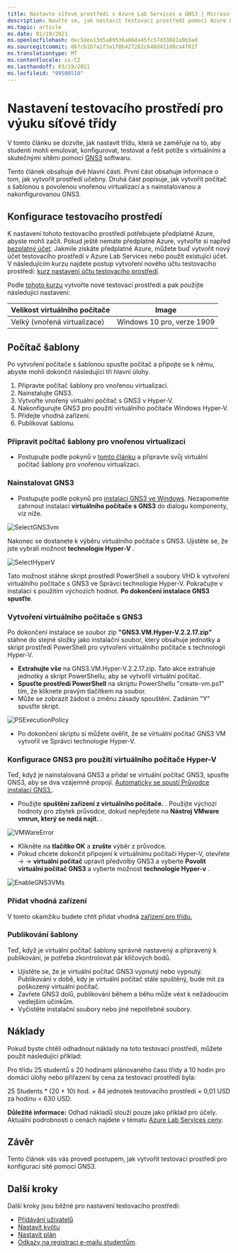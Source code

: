 ```yaml
---
title: Nastavte síťové prostředí s Azure Lab Services a GNS3 | Microsoft Docs
description: Naučte se, jak nastavit testovací prostředí pomocí Azure Lab Services pro učení sítě pomocí GNS3.
ms.topic: article
ms.date: 01/19/2021
ms.openlocfilehash: dec5dea13d5a89536a06da45fc57d33881a9b3ad
ms.sourcegitcommit: 867cb1b7a1f3a1f0b427282c648d411d0ca4f81f
ms.translationtype: MT
ms.contentlocale: cs-CZ
ms.lasthandoff: 03/19/2021
ms.locfileid: "99500510"
---
```

# <a name="set-up-a-lab-to-teach-a-networking-class"></a>Nastavení testovacího prostředí pro výuku síťové třídy 
V tomto článku se dozvíte, jak nastavit třídu, která se zaměřuje na to, aby studenti mohli emulovat, konfigurovat, testovat a řešit potíže s virtuálními a skutečnými sítěmi pomocí [GNS3](https://www.gns3.com/) softwaru. 

Tento článek obsahuje dvě hlavní části. První část obsahuje informace o tom, jak vytvořit prostředí učebny. Druhá část popisuje, jak vytvořit počítač s šablonou s povolenou vnořenou virtualizací a s nainstalovanou a nakonfigurovanou GNS3.

## <a name="lab-configuration"></a>Konfigurace testovacího prostředí
K nastavení tohoto testovacího prostředí potřebujete předplatné Azure, abyste mohli začít. Pokud ještě nemáte předplatné Azure, vytvořte si napřed [bezplatný účet](https://azure.microsoft.com/free/). Jakmile získáte předplatné Azure, můžete buď vytvořit nový účet testovacího prostředí v Azure Lab Services nebo použít existující účet. V následujícím kurzu najdete postup vytvoření nového účtu testovacího prostředí: [kurz nastavení účtu testovacího prostředí](tutorial-setup-lab-account.md).

Podle [tohoto kurzu](tutorial-setup-classroom-lab.md) vytvořte nové testovací prostředí a pak použijte následující nastavení:

| Velikost virtuálního počítače | Image |
| -------------------- | ----- | 
| Velký (vnořená virtualizace) | Windows 10 pro, verze 1909 |

## <a name="template-machine"></a>Počítač šablony 

Po vytvoření počítače s šablonou spusťte počítač a připojte se k němu, abyste mohli dokončit následující tři hlavní úlohy. 
 
1. Připravte počítač šablony pro vnořenou virtualizaci.
2. Nainstalujte GNS3.
3. Vytvořte vnořený virtuální počítač s GNS3 v Hyper-V.
4. Nakonfigurujte GNS3 pro použití virtuálního počítače Windows Hyper-V.
5. Přidejte vhodná zařízení.
6. Publikovat šablonu.


### <a name="prepare-template-machine-for-nested-virtualization"></a>Připravit počítač šablony pro vnořenou virtualizaci
- Postupujte podle pokynů v [tomto článku](how-to-enable-nested-virtualization-template-vm.md) a připravte svůj virtuální počítač šablony pro vnořenou virtualizaci. 

### <a name="install-gns3"></a>Nainstalovat GNS3
- Postupujte podle pokynů pro [instalaci GNS3 ve Windows](https://docs.gns3.com/docs/getting-started/installation/windows).  Nezapomeňte zahrnout instalaci **virtuálního počítače s GNS3** do dialogu komponenty, viz níže.

![SelectGNS3vm](./media/class-type-networking-gns3/gns3-select-vm.png)

Nakonec se dostanete k výběru virtuálního počítače s GNS3. Ujistěte se, že jste vybrali možnost **technologie Hyper-V** .

![SelectHyperV](./media/class-type-networking-gns3/gns3-vm-hyper-v.png)

  Tato možnost stáhne skript prostředí PowerShell a soubory VHD k vytvoření virtuálního počítače s GNS3 ve Správci technologie Hyper-V. Pokračujte v instalaci s použitím výchozích hodnot. **Po dokončení instalace GNS3 spusťte**.

### <a name="create-gns3-vm"></a>Vytvoření virtuálního počítače s GNS3
Po dokončení instalace se soubor zip **"GNS3.VM.Hyper-V.2.2.17.zip"** stáhne do stejné složky jako instalační soubor, který obsahuje jednotky a skript prostředí PowerShell pro vytvoření virtuálního počítače s technologií Hyper-V.
- **Extrahujte vše** na GNS3.VM.Hyper-V.2.2.17.zip.  Tato akce extrahuje jednotky a skript PowerShellu, aby se vytvořil virtuální počítač.
- **Spusťte prostředí PowerShell** na skriptu PowerShellu "create-vm.ps1" tím, že kliknete pravým tlačítkem na soubor.
- Může se zobrazit žádost o změnu zásady spouštění. Zadáním "Y" spusťte skript.

![PSExecutionPolicy](./media/class-type-networking-gns3/powershell-execution-policy-change.png)

- Po dokončení skriptu si můžete ověřit, že se virtuální počítač GNS3 VM vytvořil ve Správci technologie Hyper-V.

### <a name="configure-gns3-to-use-hyper-v-vm"></a>Konfigurace GNS3 pro použití virtuálního počítače Hyper-V
Teď, když je nainstalovaná GNS3 a přidal se virtuální počítač GNS3, spusťte GNS3, aby se dva vzájemně propojí.  [Automaticky se spustí Průvodce instalací GNS3.](https://docs.gns3.com/docs/getting-started/setup-wizard-gns3-vm#local-gns3-vm-setup-wizard).  
- Použijte **spuštění zařízení z virtuálního počítače.** .  Použijte výchozí hodnoty pro zbytek průvodce, dokud nepřejdete na **Nástroj VMware vmrun, který se nedá najít.** .

![VMWareError](./media/class-type-networking-gns3/gns3-vmware-vmrun-tool-not-found.png)

- Klikněte na **tlačítko OK** a **zrušte** výběr z průvodce.
- Pokud chcete dokončit připojení k virtuálnímu počítači Hyper-V, otevřete   ->    ->  **virtuální počítač** upravit předvolby GNS3 a vyberte **Povolit virtuální počítač GNS3** a vyberte možnost **technologie Hyper-v** .
 
![EnableGNS3VMs](./media/class-type-networking-gns3/gns3-preference-vm.png)

### <a name="add-appropriate-appliances"></a>Přidat vhodná zařízení

V tomto okamžiku budete chtít přidat vhodná [zařízení pro třídu.](https://docs.gns3.com/docs/using-gns3/beginners/install-from-marketplace)

### <a name="publish-template"></a>Publikování šablony

Teď, když je virtuální počítač šablony správně nastavený a připravený k publikování, je potřeba zkontrolovat pár klíčových bodů.
- Ujistěte se, že je virtuální počítač GNS3 vypnutý nebo vypnutý.  Publikování v době, kdy je virtuální počítač stále spuštěný, bude mít za poškozený virtuální počítač.
- Zavřete GNS3 dolů, publikování během a běhu může vést k nežádoucím vedlejším účinkům.
- Vyčistěte instalační soubory nebo jiné nepotřebné soubory.

## <a name="cost"></a>Náklady  

Pokud byste chtěli odhadnout náklady na toto testovací prostředí, můžete použít následující příklad: 
 
Pro třídu 25 studentů s 20 hodinami plánovaného času třídy a 10 hodin pro domácí úlohy nebo přiřazení by cena za testovací prostředí byla: 

25 Students * (20 + 10) hod. × 84 jednotek testovacího prostředí × 0,01 USD za hodinu = 630 USD. 

**Důležité informace:** Odhad nákladů slouží pouze jako příklad pro účely.  Aktuální podrobnosti o cenách najdete v tématu [Azure Lab Services ceny](https://azure.microsoft.com/pricing/details/lab-services/).

## <a name="conclusion"></a>Závěr
Tento článek vás vás provedl postupem, jak vytvořit testovací prostředí pro konfiguraci sítě pomocí GNS3.

## <a name="next-steps"></a>Další kroky
Další kroky jsou běžné pro nastavení testovacího prostředí:

- [Přidávání uživatelů](tutorial-setup-classroom-lab.md#add-users-to-the-lab)
- [Nastavit kvótu](how-to-configure-student-usage.md#set-quotas-for-users)
- [Nastavit plán](tutorial-setup-classroom-lab.md#set-a-schedule-for-the-lab) 
- [Odkazy na registraci e-mailu studentům](how-to-configure-student-usage.md#send-invitations-to-users).